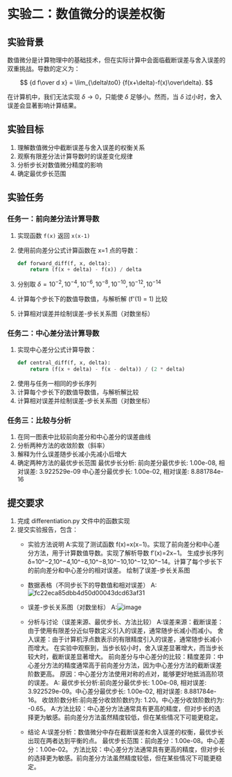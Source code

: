 # 实验二：数值微分的误差权衡

## 实验背景

数值微分是计算物理中的基础技术，但在实际计算中会面临截断误差与舍入误差的双重挑战。导数的定义为：

$$
{d f\over d x} = \lim_{\delta\to0} {f(x+\delta)-f(x)\over\delta}.
$$

在计算机中，我们无法实现 $\delta\to 0$，只能使 $\delta$ 足够小。然而，当 $\delta$ 过小时，舍入误差会显著影响计算结果。

## 实验目标

1. 理解数值微分中截断误差与舍入误差的权衡关系
2. 观察有限差分法计算导数时的误差变化规律
3. 分析步长对数值微分精度的影响
4. 确定最优步长范围

## 实验任务

### 任务一：前向差分法计算导数

1. 实现函数 `f(x)` 返回 `x(x-1)`
2. 使用前向差分公式计算函数在 x=1 点的导数：
   ```python
   def forward_diff(f, x, delta):
       return (f(x + delta) - f(x)) / delta
   ```

3. 分别取 $\delta = 10^{-2}, 10^{-4}, 10^{-6}, 10^{-8}, 10^{-10}, 10^{-12}, 10^{-14}$
4. 计算每个步长下的数值导数值，与解析解 (f'(1) = 1) 比较
5. 计算相对误差并绘制误差-步长关系图（对数坐标）
### 任务二：中心差分法计算导数
1. 实现中心差分公式计算导数：
   ```python
   def central_diff(f, x, delta):
       return (f(x + delta) - f(x - delta)) / (2 * delta)
    ```
2. 使用与任务一相同的步长序列
3. 计算每个步长下的数值导数值，与解析解比较
4. 计算相对误差并绘制误差-步长关系图（对数坐标）
### 任务三：比较与分析
1. 在同一图表中比较前向差分和中心差分的误差曲线
3. 分析两种方法的收敛阶数（斜率）
4. 解释为什么误差随步长减小先减小后增大
5. 确定两种方法的最优步长范围
   最优步长分析:
前向差分最优步长: 1.00e-08, 相对误差: 3.922529e-09
中心差分最优步长: 1.00e-02, 相对误差: 8.881784e-16
## 提交要求
1. 完成 differentiation.py 文件中的函数实现
2. 提交实验报告，包含：
   - 实验方法说明
     A:实现了测试函数 f(x)=x(x−1)。实现了前向差分和中心差分方法，用于计算数值导数。实现了解析导数 f′(x)=2x−1。 
       生成步长序列 δ=10^−2,10^−4,10^−6,10^−8,10^−10,10^−12,10^−14。计算了每个步长下的前向差分和中心差分的相对误差。
       绘制了误差-步长关系图
   - 数据表格（不同步长下的导数值和相对误差）
     A:![fc22eca85dbb4d50d00043dcd63af31](https://github.com/user-attachments/assets/45e0068e-e42a-487a-9fb8-8c5100e9b13f)

   - 误差-步长关系图（对数坐标）
     A:![image](https://github.com/user-attachments/assets/bff65f29-4eef-49e2-82c7-f627a014601b)

   - 分析与讨论（误差来源、最优步长、方法比较）
     A:误差来源：截断误差：由于使用有限差分近似导数定义引入的误差，通常随步长减小而减小。
                舍入误差：由于计算机浮点数表示的有限精度引入的误差，通常随步长减小而增大。
       在实验中观察到，当步长较小时，舍入误差显著增大，而当步长较大时，截断误差显著增大。
      前向差分与中心差分的比较：精度差异：中心差分方法的精度通常高于前向差分方法，因为中心差分方法的截断误差阶数更高。
      原因：中心差分方法使用对称的点对，能够更好地抵消高阶项的误差。
        A: 最优步长分析:前向差分最优步长: 1.00e-08, 相对误差: 3.922529e-09。中心差分最优步长: 1.00e-02, 相对误差: 8.881784e-16。
        收敛阶数分析:前向差分收敛阶数约为: 1.20。中心差分收敛阶数约为: -0.65。
        A:方法比较：中心差分方法通常具有更高的精度，但对步长的选择更为敏感。前向差分方法虽然精度较低，但在某些情况下可能更稳定。                    
   - 结论
     A:误差分析：数值微分中存在截断误差和舍入误差的权衡，最优步长出现在两者达到平衡的点。
       最优步长范围：前向差分：1.00e-08。中心差分：1.00e-02。
       方法比较：中心差分方法通常具有更高的精度，但对步长的选择更为敏感。前向差分方法虽然精度较低，但在某些情况下可能更稳定。        
      
